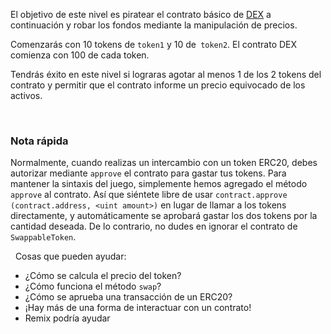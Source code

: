 El objetivo de este nivel es piratear el contrato básico de [DEX](https://en.wikipedia.org/wiki/Decentralized_exchange) a continuación y robar los fondos mediante la manipulación de precios.

Comenzarás con 10 tokens de `token1` y 10 de` token2`. El contrato DEX comienza con 100 de cada token.

Tendrás éxito en este nivel si lograras agotar al menos 1 de los 2 tokens del contrato y permitir que el contrato informe un precio equivocado de los activos.

&nbsp;
### Nota rápida
Normalmente, cuando realizas un intercambio con un token ERC20, debes autorizar mediante `approve` el contrato para gastar tus tokens. Para mantener la sintaxis del juego, simplemente hemos agregado el método `approve` al contrato. Así que siéntete libre de usar `contract.approve (contract.address, <uint amount>)` en lugar de llamar a los tokens directamente, y automáticamente se aprobará gastar los dos tokens por la cantidad deseada. De lo contrario, no dudes en ignorar el contrato de `SwappableToken`.

&nbsp;
Cosas que pueden ayudar:
* ¿Cómo se calcula el precio del token?
* ¿Cómo funciona el método `swap`?
* ¿Cómo se aprueba  una transacción de un ERC20?
* ¡Hay más de una forma de interactuar con un contrato!
* Remix podría ayudar
